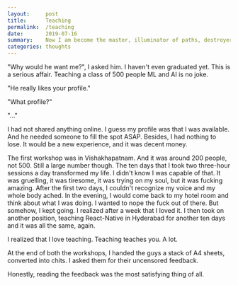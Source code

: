 ```yaml
---
layout:     post
title:      Teaching
permalink:  /teaching
date:       2019-07-16
summary:    Now I am become the master, illuminator of paths, destroyer of ignorance..
categories: thoughts
---
```


"Why would he want me?", I asked him. I haven't even graduated yet. This is a serious affair. Teaching a class of 500 people ML and AI is no joke.

"He really likes your profile."

"What profile?"

"..."

I had not shared anything online. I guess my profile was that I was available. And he needed someone to fill the spot ASAP. Besides, I had nothing to lose. It would be a new experience, and it was decent money.

The first workshop was in Vishakhapatnam. And it was around 200 people, not 500. Still a large number though. The ten days that I took two three-hour sessions a day transformed my life.
I didn't know I was capable of that. It was gruelling, it was tiresome, it was trying on my soul, but it was fucking amazing.
After the first two days, I couldn't recognize my voice and my whole body ached. In the evening, I would come back to my hotel room and think about what I was doing. I wanted to nope the fuck out of there.
But somehow, I kept going. I realized after a week that I loved it. I then took on another position, teaching React-Native in Hyderabad for another ten days and it was all the same, again.

I realized that I love teaching. Teaching teaches you. A lot.

At the end of both the workshops, I handed the guys a stack of A4 sheets, converted into chits. I asked them for their uncensored feedback. 

Honestly, reading the feedback was the most satisfying thing of all.
